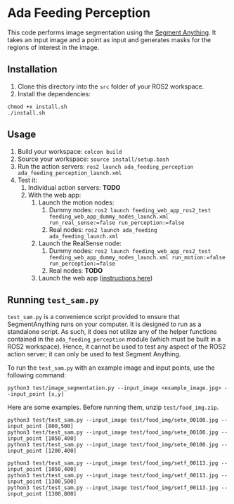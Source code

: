 # Ada Feeding Perception
This code performs image segmentation using the [Segment Anything](https://github.com/facebookresearch/segment-anything). It takes an input image and a point as input and generates masks for the regions of interest in the image.

## Installation
1. Clone this directory into the `src` folder of your ROS2 workspace.
2. Install the dependencies:
```
chmod +x install.sh
./install.sh
```

## Usage

1. Build your workspace: `colcon build`
2. Source your workspace: `source install/setup.bash`
3. Run the action servers: `ros2 launch ada_feeding_perception ada_feeding_perception_launch.xml`
4. Test it:
    1. Individual action servers: **TODO**
    2. With the web app:
        1. Launch the motion nodes:
            1. Dummy nodes: `ros2 launch feeding_web_app_ros2_test feeding_web_app_dummy_nodes_launch.xml run_real_sense:=false run_perception:=false`
            2. Real nodes: `ros2 launch ada_feeding ada_feeding_launch.xml`
        2. Launch the RealSense node:
            1. Dummy nodes: `ros2 launch feeding_web_app_ros2_test feeding_web_app_dummy_nodes_launch.xml run_motion:=false run_perception:=false`
            2. Real nodes: **TODO**
        3. Launch the web app ([instructions here](https://github.com/personalrobotics/feeding_web_interface/tree/main/feedingwebapp))

## Running `test_sam.py`

`test_sam.py` is a convenience script provided to ensure that SegmentAnything runs on your computer. It is designed to run as a standalone script. As such, it does not utilize any of the helper functions contained in the `ada_feeding_perception` module (which must be built in a ROS2 workspace). Hence, it cannot be used to test any aspect of the ROS2 action server; it can only be used to test Segment Anything.

To run the `test_sam.py` with an example image and input points, use the following command:

```
python3 test/image_segmentation.py --input_image <example_image.jpg> --input_point [x,y]
```
Here are some examples. Before running them, unzip `test/food_img.zip`.
```
python3 test/test_sam.py --input_image test/food_img/sete_00100.jpg --input_point [800,500]
python3 test/test_sam.py --input_image test/food_img/sete_00100.jpg --input_point [1050,400]
python3 test/test_sam.py --input_image test/food_img/sete_00100.jpg --input_point [1200,400]

python3 test/test_sam.py --input_image test/food_img/setf_00113.jpg --input_point [1050,400]
python3 test/test_sam.py --input_image test/food_img/setf_00113.jpg --input_point [1300,500]
python3 test/test_sam.py --input_image test/food_img/setf_00113.jpg --input_point [1300,800]
```